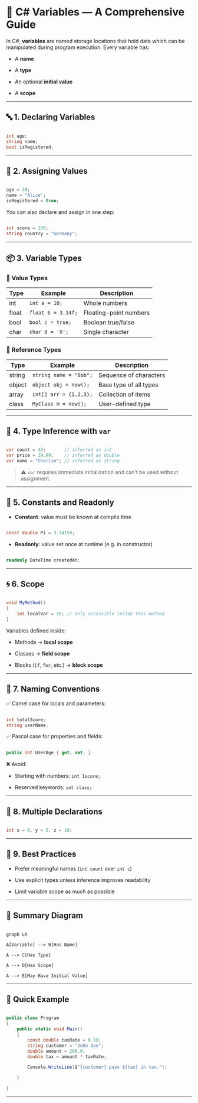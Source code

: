 # 🧠 C# Variables — A Comprehensive Guide



In C#, **variables** are named storage locations that hold data which can be manipulated during program execution. Every variable has:

- A **name**

- A **type**

- An optional **initial value**

- A **scope**



---



## 🔤 1. Declaring Variables



```csharp

int age;
string name;
bool isRegistered;

```



---



## 🧮 2. Assigning Values



```csharp

age = 30;
name = "Alice";
isRegistered = true;

```



You can also declare and assign in one step:



```csharp

int score = 100;
string country = "Germany";

```



---



## 📦 3. Variable Types



### 🔹 Value Types



| Type  | Example       | Description             |
|-------|---------------|-------------------------|
| int   | `int a = 10;` | Whole numbers           |
| float | `float b = 3.14f;` | Floating-point numbers |
| bool  | `bool c = true;` | Boolean true/false    |
| char  | `char d = 'X';` | Single character       |



### 🔸 Reference Types



| Type   | Example                 | Description               |
|--------|-------------------------|---------------------------|
| string | `string name = "Bob";`  | Sequence of characters    |
| object | `object obj = new();`   | Base type of all types    |
| array  | `int[] arr = {1,2,3};`  | Collection of items       |
| class  | `MyClass m = new();`    | User-defined type         |



---



## 🧪 4. Type Inference with `var`



```csharp

var count = 42;       // inferred as int
var price = 19.99;    // inferred as double
var name = "Charlie"; // inferred as string

```



> ⚠️ `var` requires immediate initialization and can’t be used without assignment.



---



## 📏 5. Constants and Readonly



- **Constant**: value must be known at compile time



```csharp

const double Pi = 3.14159;

```



- **Readonly**: value set once at runtime (e.g. in constructor)



```csharp

readonly DateTime createdAt;

```



---



## 🌀 6. Scope



```csharp

void MyMethod()
{
    int localVar = 10; // Only accessible inside this method
}

```



Variables defined inside:

- Methods → **local scope**

- Classes → **field scope**

- Blocks (`if`, `for`, etc.) → **block scope**



---



## 📌 7. Naming Conventions



✅ Camel case for locals and parameters:

```csharp

int totalScore;
string userName;

```



✅ Pascal case for properties and fields:

```csharp

public int UserAge { get; set; }

```



❌ Avoid:

- Starting with numbers: `int 1score;`

- Reserved keywords: `int class;`



---



## 🔁 8. Multiple Declarations



```csharp

int x = 0, y = 5, z = 10;

```



---



## 🎯 9. Best Practices



- Prefer meaningful names (`int count` over `int c`)

- Use explicit types unless inference improves readability

- Limit variable scope as much as possible



---



## 🧠 Summary Diagram 



```mermaid

graph LR

A[Variable] --> B[Has Name]

A --> C[Has Type]

A --> D[Has Scope]

A --> E[May Have Initial Value]

```



---



## 🧪 Quick Example



```csharp

public class Program
{
    public static void Main()
    {
        const double taxRate = 0.18;
        string customer = "John Doe";
        double amount = 200.0;
        double tax = amount * taxRate;

        Console.WriteLine($"{customer} pays ${tax} in tax.");

    }

}

```



---
